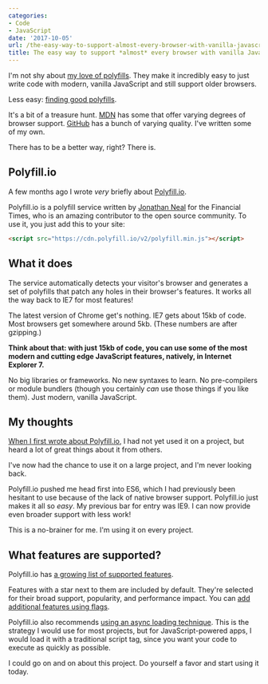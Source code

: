 ```yaml
---
categories:
- Code
- JavaScript
date: '2017-10-05'
url: /the-easy-way-to-support-almost-every-browser-with-vanilla-javascript/
title: The easy way to support *almost* every browser with vanilla JavaScript
---
```


I'm not shy about [my love of polyfills](/why-i-love-polyfills/). They make it incredibly easy to just write code with modern, vanilla JavaScript and still support older browsers.

Less easy: [finding good polyfills](/where-can-you-find-javascript-polyfills/).

It's a bit of a treasure hunt. [MDN](https://developer.mozilla.org/) has some that offer varying degrees of browser support. [GitHub](https://github.com/search?utf8=%E2%9C%93&q=polyfill&type=) has a bunch of varying quality. I've written some of my own.

There has to be a better way, right? There is.

## Polyfill.io

A few months ago I wrote *very* briefly about [Polyfill.io](http://polyfill.io).

Polyfill.io is a polyfill service written by [Jonathan Neal](https://github.com/jonathantneal) for the Financial Times, who is an amazing contributor to the open source community. To use it, you just add this to your site:

```html
<script src="https://cdn.polyfill.io/v2/polyfill.min.js"></script>
```

## What it does

The service automatically detects your visitor's browser and generates a set of polyfills that patch any holes in their browser's features. It works all the way back to IE7 for most features!

The latest version of Chrome get's nothing. IE7 gets about 15kb of code. Most browsers get somewhere around 5kb. (These numbers are after gzipping.)

**Think about that: with just 15kb of code, you can use some of the most modern and cutting edge JavaScript features, natively, in Internet Explorer 7.**

No big libraries or frameworks. No new syntaxes to learn. No pre-compilers or module bundlers (though you certainly *can* use those things if you like them). Just modern, vanilla JavaScript.

## My thoughts

[When I first wrote about Polyfill.io](/automatic-polyfilling/), I had not yet used it on a project, but heard a lot of great things about it from others.

I've now had the chance to use it on a large project, and I'm never looking back.

Polyfill.io pushed me head first into ES6, which I had previously been hesitant to use because of the lack of native browser support. Polyfill.io just makes it all so *easy*. My previous bar for entry was IE9. I can now provide even broader support with less work!

This is a no-brainer for me. I'm using it on every project.

## What features are supported?

Polyfill.io has [a growing list of supported features](https://polyfill.io/v2/docs/features/).

Features with a star next to them are included by default. They're selected for their broad support, popularity, and performance impact. You can [add additional features using flags](https://polyfill.io/v2/docs/examples#flags).

Polyfill.io also recommends [using an async loading technique](https://polyfill.io/v2/docs/examples#feature-detection). This is the strategy I would use for most projects, but for JavaScript-powered apps, I would load it with a traditional script tag, since you want your code to execute as quickly as possible.

I could go on and on about this project. Do yourself a favor and start using it today.